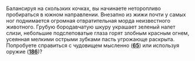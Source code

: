 Балансируя на скользких кочках, вы начинаете неторопливо пробираться в южном направлении. Внезапно из жижи почти у самых ног поднимается огромная отвратительная морда неизвестного животного. Грубую бородавчатую шкуру украшает зеленый налет слизи, небольшие подслеповатые глаза горят злобным красным огнем, усеянная мелкими острыми зубками пасть угрожающе раскрыта. Попробуете справиться с чудовищем мысленно ([**65**](#n_65)) или используя оружие ([**186**](#n_186))?

